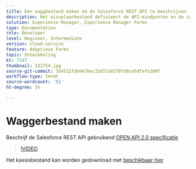 ```yaml
---
title: Een waggbestand maken om de Salesforce REST API te beschrijven
description: Het wisselaarbestand definieert de API-eindpunten en de invoer- en uitvoerparameters
solution: Experience Manager, Experience Manager Forms
type: Documentation
role: Developer
level: Beginner, Intermediate
version: cloud-service
feature: Adaptieve Forms
topic: Ontwikkeling
kt: 7147
thumbnail: 331754.jpg
source-git-commit: 1b4512fdb047bec15d72a8278fd0ce5dfafa309f
workflow-type: tm+mt
source-wordcount: '51'
ht-degree: 1%

---
```



# Waggerbestand maken

Beschrijf de Salesforce REST API gebruikend [OPEN API 2.0 specificatie](https://swagger.io/docs/specification/2-0/basic-structure/)

>[!VIDEO](https://video.tv.adobe.com/v/331754?quality=12&learn=on)

Het kassisbestand kan worden gedownload met [beschikbaar hier](assets/sfdc-rest-swagger.zip)
